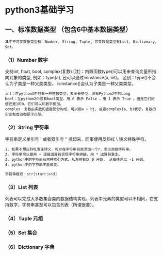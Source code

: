 # python3基础学习
## 一、标准数据类型 （包含6中基本数据类型）
    其中不可变数据类型有：Number, String, Tuple, 可变数据类型有List, Dictionary, Set。
### （1）Number 数字
支持int, float, bool, complex(复数)
[注]：内置函数type()可以用来查询变量所指向对象的类型, 例如：type(a), 还可以通过ininstance(a, int)。
区别：type()不会认为子类是一种父类类型。
isinstance()会认为子类是一种父类类型。
    
    int：在python3中只有一种整数类型，表示长整型，没有Python2中的Long
    bool：在python2中没有bool类型，用 0 表示 False ，用 1 表示 True 。但是它们的值还是1和0，它们可以和数字相加。
    complex：复数由实数和虚数部分构成，可以用a + bj, 或者complex(a, b)表示，复数的实部和虚部都是浮点型。

### （2）String 字符串
字符串定义单引号 ' 或者双引号 " 括起来，同事使用反斜杠 \ 转义特殊字符。
    
    1. 如果不想反斜杠发生转义，可以在字符串前面添加一个r，表示原始字符串。
    2. 字符串可以使用 + 连接运算符实现字符串拼接，用 * 运算符重复。
    3. python中的字符串有两种索引方式，从左往右以 0 开始， 从右往左以 -1 开始。
    4. python中的字符串不能改变。
    
    字符串截取：str[start:end]
### （3）List 列表
列表可以完成大多数集合类的数据结构实现。列表中元素的类型可以不相同，它支持数字，字符串甚至可以包含列表（所谓嵌套）。

    
### （4）Tuple 元组
### （5）Set 集合
### （6）Dictionary 字典

